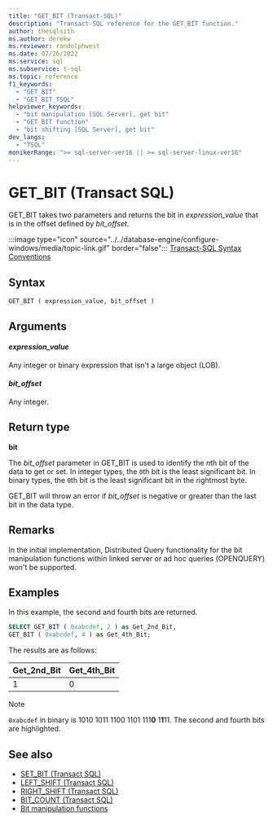 ```yaml
---
title: "GET_BIT (Transact-SQL)"
description: "Transact-SQL reference for the GET_BIT function."
author: thesqlsith
ms.author: derekw
ms.reviewer: randolphwest
ms.date: 07/26/2022
ms.service: sql
ms.subservice: t-sql
ms.topic: reference
f1_keywords:
  - "GET_BIT"
  - "GET_BIT_TSQL"
helpviewer_keywords:
  - "bit manipulation [SQL Server], get bit"
  - "GET_BIT function"
  - "bit shifting [SQL Server], get bit"
dev_langs:
  - "TSQL"
monikerRange: ">= sql-server-ver16 || >= sql-server-linux-ver16"
---
```

# GET_BIT (Transact SQL)

GET_BIT takes two parameters and returns the bit in *expression_value* that is in the offset defined by *bit_offset*.

:::image type="icon" source="../../database-engine/configure-windows/media/topic-link.gif" border="false"::: [Transact-SQL Syntax Conventions](../../t-sql/language-elements/transact-sql-syntax-conventions-transact-sql.md)  

## Syntax

```syntaxsql
GET_BIT ( expression_value, bit_offset )
```

## Arguments

#### *expression_value*

Any integer or binary expression that isn't a large object (LOB).

#### *bit_offset*

Any integer.

## Return type

**bit**

The *bit_offset* parameter in GET_BIT is used to identify the *n*th bit of the data to get or set. In integer types, the `0`th bit is the least significant bit. In binary types, the `0`th bit is the least significant bit in the rightmost byte.

GET_BIT will throw an error if *bit_offset* is negative or greater than the last bit in the data type.

## Remarks

In the initial implementation, Distributed Query functionality for the bit manipulation functions within linked server or ad hoc queries (OPENQUERY) won't be supported.

## Examples

In this example, the second and fourth bits are returned.

```sql
SELECT GET_BIT ( 0xabcdef, 2 ) as Get_2nd_Bit,
GET_BIT ( 0xabcdef, 4 ) as Get_4th_Bit;
```

The results are as follows:

|Get_2nd_Bit|Get_4th_Bit|
|---|---|
| 1 | 0 |

> [!NOTE]  
> `0xabcdef` in binary is 1010 1011 1100 1101 111**0** 1**1**11. The second and fourth bits are highlighted.

## See also

- [SET_BIT (Transact SQL)](set-bit-transact-sql.md)
- [LEFT_SHIFT (Transact SQL)](left-shift-transact-sql.md)
- [RIGHT_SHIFT (Transact SQL)](right-shift-transact-sql.md)
- [BIT_COUNT (Transact SQL)](bit-count-transact-sql.md)
- [Bit manipulation functions](bit-manipulation-functions-overview.md)
